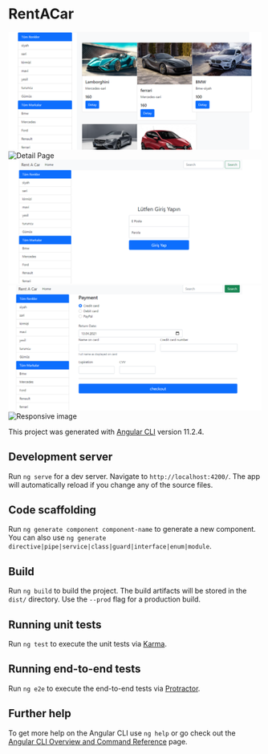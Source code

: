 # RentACar

<img src="https://github.com/canyksl/RentACar-Frontend/blob/master/images/ara%C3%A7larsayfas%C4%B1.png" class="img-fluid" alt="Home Page">
<img src="https://github.com/canyksl/RentACar-Frontend/blob/master/images/detaysayfas%C4%B1.png" class="img-fluid" alt="Detail Page">
<img src="https://github.com/canyksl/RentACar-Frontend/blob/master/images/login.png" class="img-fluid" alt="Login Page">
<img src="https://github.com/canyksl/RentACar-Frontend/blob/master/images/payment.png" class="img-fluid" alt="Payment Page">
<img src="..." class="img-fluid" alt="Responsive image">

This project was generated with [Angular CLI](https://github.com/angular/angular-cli) version 11.2.4.

## Development server

Run `ng serve` for a dev server. Navigate to `http://localhost:4200/`. The app will automatically reload if you change any of the source files.

## Code scaffolding

Run `ng generate component component-name` to generate a new component. You can also use `ng generate directive|pipe|service|class|guard|interface|enum|module`.

## Build

Run `ng build` to build the project. The build artifacts will be stored in the `dist/` directory. Use the `--prod` flag for a production build.

## Running unit tests

Run `ng test` to execute the unit tests via [Karma](https://karma-runner.github.io).

## Running end-to-end tests

Run `ng e2e` to execute the end-to-end tests via [Protractor](http://www.protractortest.org/).

## Further help

To get more help on the Angular CLI use `ng help` or go check out the [Angular CLI Overview and Command Reference](https://angular.io/cli) page.

